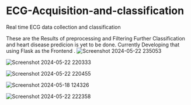# ECG-Acquisition-and-classification
Real time ECG data collection and classification

These are the Results of preprocessing and Filtering 
Further Classification and heart disease predicion is yet to be done.
Currently Developing that using Flask as the Frontend .
![Screenshot 2024-05-22 235053](https://github.com/GattamaneniAnnu/ECG-Acquisition-and-classification/assets/142522953/c4bfbf6b-d330-4c71-895a-8b9f6c6861b1)

![Screenshot 2024-05-22 220333](https://github.com/GattamaneniAnnu/ECG-Acquisition-and-classification/assets/142522953/918cb5be-50d0-4fe2-87ae-212e90af4c8d)

![Screenshot 2024-05-22 220455](https://github.com/GattamaneniAnnu/ECG-Acquisition-and-classification/assets/142522953/7464c093-4536-49c9-8cbe-51fc15d7ddd0)


![Screenshot 2024-05-18 124326](https://github.com/GattamaneniAnnu/ECG-Acquisition-and-classification/assets/142522953/d4c008ec-b04d-4135-b7eb-d868dc816dc0)

![Screenshot 2024-05-22 222358](https://github.com/GattamaneniAnnu/ECG-Acquisition-and-classification/assets/142522953/521181bc-10fd-4c4f-a788-bb7c5e69c9f7)







